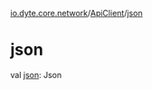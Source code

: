 [io.dyte.core.network](../index.md)/[ApiClient](index.md)/[json](json.md)

# json


val [json](json.md): Json
